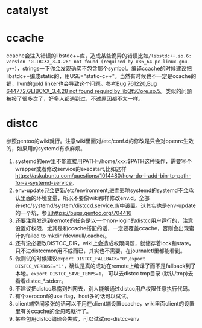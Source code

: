 # catalyst

# ccache
ccache会注入错误的libstdc++库，造成某些诡异的错误比如`/libstdc++.so.6: version 'GLIBCXX_3.4.26' not found (required by x86_64-pc-linux-gnu-g++)`，strings一下你会发现确实不包含那个symbol。编译ccache的时候建议把libstdc++编成static的，用USE="static-c++"。当然有时候也不一定是ccache的锅，llvm的gold linker也会导致这个问题。参考[Bug 761220](https://bugs.gentoo.org/761220),[Bug 644772](https://bugs.gentoo.org/644772),[GLIBCXX_3.4.28 not found requird by libQt5Core.so.5](https://forums.gentoo.org/viewtopic-p-8513692.html?sid=7dd5835a7e60ae87ba41e58d942a7ff6)。类似的问题被报了很多次了，好多人都遇到过，不过原因都不太一样。

# distcc
参照gentoo的wiki就行。注意wiki里面对/etc/conf.d的修改是只会对openrc生效的，如果用的systemd有点麻烦。
1. systemd的env里不能直接用PATH=/home/xxx:$PATH这种操作，需要写个wrapper或者修改service的execstart,比如这样<https://askubuntu.com/questions/1014480/how-do-i-add-bin-to-path-for-a-systemd-service>。
2. env-update只会更新/etc/environment,进而影响systemd的systemd不会承认里面的环境变量，所以不要像wiki那样修改env.d。全部在/etc/systemd/system/distccd.service.d/中设置。这其实也是env-update的一个坑，参见<https://bugs.gentoo.org/704416>
3. 还要注意发送到remote的任务是以一个non-login的distcc用户运行的，注意设置好权限，尤其是和ccache搭配的话，一定要覆盖ccache，否则会出现蜜汁的failed to mkdir /dev/null/.cache/。
4. 还有没必要改DISTCC_DIR，wiki上会造成权限问题，就储存着lock和state。只不过distccmon用不成而已，其实也不需要，在journalctl里都能看到。
5. 做测试的时候建议`export DISTCC_FALLBACK="0"`,`export DISTCC_VERBOSE="1"`，确认是真的成功在remote上编译了而不是fallback到了本地。`export DISTCC_SAVE_TEMPS=1`， 可以去distcc tmp目录 (默认/tmp)去看看distcc_*.stderr。
6. 不建议把distcc暴露到外网去，别人能够通过distcc用户权限任意执行代码。
7. 有个zeroconf的use flag，host多的话可以试试。
8. client端空间紧张的话可以不用在client端设置ccache，wiki里面client的设置里有关ccache的全忽略就行了。
9. 某些包用distcc编译会失败，可以试试no-distcc-env
